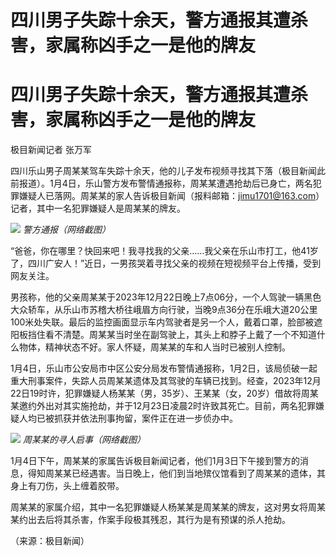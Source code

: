 # 四川男子失踪十余天，警方通报其遭杀害，家属称凶手之一是他的牌友

# 四川男子失踪十余天，警方通报其遭杀害，家属称凶手之一是他的牌友

极目新闻记者 张万军

四川乐山男子周某某驾车失踪十余天，他的儿子发布视频寻找其下落（极目新闻此前报道）。1月4日，乐山警方发布警情通报称，周某某遭遇抢劫后已身亡，两名犯罪嫌疑人已落网。周某某的家人告诉极目新闻（报料邮箱：jimu1701@163.com）记者，其中一名犯罪嫌疑人是周某某的牌友。

![](https://inews.gtimg.com/om_bt/O190nv2FnHnWE821-WNkBBNAWePueCXbMgk8qKRvuts7IAA/1000)
_警方通报（网络截图）_

“爸爸，你在哪里？快回来吧！我寻找我的父亲……我父亲在乐山市打工，他41岁了，四川广安人！”近日，一男孩哭着寻找父亲的视频在短视频平台上传播，受到网友关注。

男孩称，他的父亲周某某于2023年12月22日晚上7点06分，一个人驾驶一辆黑色大众轿车，从乐山市苏稽大桥往峨眉方向行驶，当晚9点36分在乐峨大道20公里100米处失联。最后的监控画面显示车内驾驶者是另一个人，戴着口罩，脸部被遮阳板挡住看不清楚。周某某当时坐在副驾驶上，其头上和脖子上戴了一个不知道什么物体，精神状态不好。家人怀疑，周某某的车和人当时已被别人控制。

1月4日，乐山市公安局市中区公安分局发布警情通报称，1月2日，该局侦破一起重大刑事案件，失踪人员周某某遗体及其驾驶的车辆已找到。经查，2023年12月22日19时许，犯罪嫌疑人杨某某（男，35岁）、王某某（女，20岁）借故将周某某邀约外出对其实施抢劫，并于12月23日凌晨2时许致其死亡。目前，两名犯罪嫌疑人均已被抓获并依法刑事拘留，案件正在进一步侦办中。

![](https://inews.gtimg.com/om_bt/O26QwVxWTrnQORMT-5Hc5oiZx_reqffWDs9f4lMrHafqoAA/1000)
_周某某的寻人启事（网络截图）_

1月4日下午，周某某的家属告诉极目新闻记者，他们1月3日下午接到警方的消息，得知周某某已经遇害。当日晚上，他们到当地殡仪馆看到了周某某的遗体，其身上有刀伤，头上缠着胶带。

周某某的家属介绍，其中一名犯罪嫌疑人杨某某是周某某的牌友，这对男女将周某某约出去后将其杀害，作案手段极其残忍，其行为是有预谋的杀人抢劫。

（来源：极目新闻）

